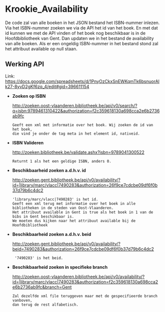 # Krookie_Availability
De code zal van alle boeken in het JSON bestand het ISBN-nummer inlezen.
Via het ISBN-nummer zoeken we via de API het id van het boek.
En met dat id kunnen we met de API vinden of het boek nog beschikbaar is in de Hoofdbibliotheek van Gent.
Dan updaten we in het bestand de availability van alle boeken.
Als er een ongeldig ISBN-nummer in het bestand stond zal het attribuut available op null staan.

## Werking API
Link: https://docs.google.com/spreadsheets/d/1PnyOzCkxSnEWKqmTk6bsnuorAIk27-8yvD2gKf6zq_4/edit#gid=396611154

* **Zoeken op ISBN**

     http://zoeken.oost-vlaanderen.bibliotheek.be/api/v0/search/?q=isbn:9789461310422&authorization=f2c359618130a698cca2e6b2736ab9fc

      Geeft een xml met informatie over het boek. Wij zoeken de id van het boek, 
      die vind je onder de tag meta in het element id, nativeid.

* **ISBN Valideren**

     http://zoeken.bibliotheek.be/validate.ashx?isbn=9789041300522

      Returnt 1 als het een geldige ISBN, anders 0.

* **Beschikbaarheid zoeken a.d.h.v. id**

     http://zoeken.gent.bibliotheek.be/api/v0/availability/?id=|library/marc/vlacc|7490283&authorization=26f9ce7cdcbe09df6f0b37d79b6c4dc2
     
      'library/marc/vlacc|7490283' is het id.
      Geeft een xml terug met informatie over het boek in alle bibliotheken in de steden van Oost-Vlaanderen.
      Het attribuut available in Gent is true als het boek in 1 van de bibs in Gent beschikbaar is. 
      We moeten dus kijken naar het attribuut available bij de Hoofdbibliotheek

* **Beschikbaarheid zoeken a.d.h.v. beid**

     http://zoeken.gent.bibliotheek.be/api/v0/availability/?beid=7490283&authorization=26f9ce7cdcbe09df6f0b37d79b6c4dc2
     
       '7490283' is het beid.

* **Beschikbaarheid zoeken in specifieke branch**

     http://zoeken.oost-vlaanderen.bibliotheek.be/api/v0/availability/?id=|library/marc/vlacc|7490283&authorization=f2c359618130a698cca2e6b2736ab9fc&branch=Gent

      Zal dezelfde xml file teruggeven maar met de gespecifieerde branch vanboven, 
      dan terug de rest alfabetisch.
